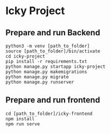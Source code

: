 # Icky Project

## Prepare and run Backend
```
python3 -m venv [path_to_folder]
source [path_to_folder]/bin/activate
cd icky-project
pip install -r requirements.txt
python manage.py startapp icky-project
python manage.py makemigrations
python manage.py migrate
python manage.py runserver
```

## Prepare and run frontend
```
cd [path_to_folder]/icky-frontend
npm install
npm run serve
```
